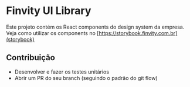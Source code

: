 # Finvity UI Library
Este projeto contém os React components do design system da empresa.
Veja como utilizar os components no [https://storybook.finvity.com.br](storybook)

## Contribuição
- Desenvolver e fazer os testes unitários
- Abrir um PR do seu branch (seguindo o padrão do git flow)

